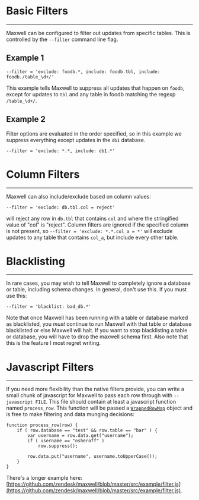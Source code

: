 # Basic Filters
***

Maxwell can be configured to filter out updates from specific tables.  This is controlled
by the `--filter` command line flag.

## Example 1

```
--filter = 'exclude: foodb.*, include: foodb.tbl, include: foodb./table_\d+/'
```

This example tells Maxwell to suppress all updates that happen on `foodb`, except for updates
to `tbl` and any table in foodb matching the regexp `/table_\d+/`.
## Example 2

Filter options are evaluated in the order specified, so in this example we
suppress everything except updates in the `db1` database.

```
--filter = 'exclude: *.*, include: db1.*'
```


# Column Filters
***
Maxwell can also include/exclude based on column values:

```
--filter = 'exclude: db.tbl.col = reject'
```

will reject any row in `db.tbl` that contains `col` and where the stringified value of "col" is "reject".
Column filters are ignored if the specified column is not present, so `--filter = 'exclude: *.*.col_a = *'`
will exclude updates to any table that contains `col_a`, but include every other table.


# Blacklisting
***
In rare cases, you may wish to tell Maxwell to completely ignore a database or
table, including schema changes.  In general, don't use this.  If you must use this:

```
--filter = 'blacklist: bad_db.*'
```

Note that once Maxwell has been running with a table or database marked as
blacklisted, you *must* continue to run Maxwell with that table or database
blacklisted or else Maxwell will halt. If you want to stop
blacklisting a table or database, you will have to drop the maxwell schema first.
Also note that this is the feature I most regret writing.


# Javascript Filters
***
If you need more flexibility than the native filters provide, you can write a small chunk of
javascript for Maxwell to pass each row through with `--javascript FILE`.  This file should contain
at least a javascript function named `process_row`.  This function will be passed a [`WrappedRowMap`]()
object and is free to make filtering and data munging decisions:

```
function process_row(row) {
	if ( row.database == "test" && row.table == "bar" ) {
		var username = row.data.get("username");
		if ( username == "osheroff" )
			row.suppress();

		row.data.put("username", username.toUpperCase());
	}
}
```

There's a longer example here: [https://github.com/zendesk/maxwell/blob/master/src/example/filter.js](https://github.com/zendesk/maxwell/blob/master/src/example/filter.js).


